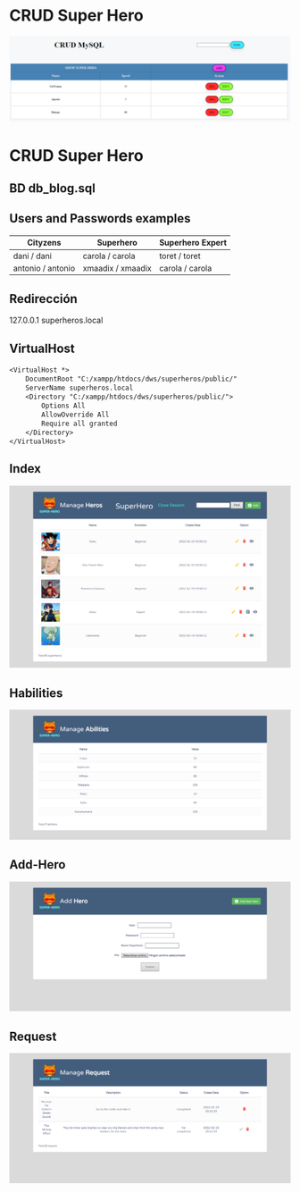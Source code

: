 # CRUD Super Hero

![Imagen application](./img/main.PNG)

# CRUD Super Hero

## BD db_blog.sql

## Users and Passwords examples
| Cityzens      | Superhero | Superhero Expert |
| ----------- | ----------- | ----------- |
| dani / dani | carola / carola | toret / toret
| antonio / antonio | xmaadix / xmaadix | carola / carola

## Redirección 
127.0.0.1 superheros.local

## VirtualHost
    <VirtualHost *>
        DocumentRoot "C:/xampp/htdocs/dws/superheros/public/"
        ServerName superheros.local 
        <Directory "C:/xampp/htdocs/dws/superheros/public/">
            Options All 
            AllowOverride All
            Require all granted
        </Directory>
    </VirtualHost>

## Index
![Image index page](img-git/Index.png)

## Habilities
![Image habilities page](img-git/Habilities.png)

## Add-Hero
![Image add-hero page](img-git/Add-Hero.png)

## Request
![Image request page](img-git/Request.png)
